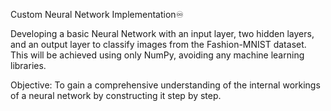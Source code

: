 Custom Neural Network Implementation♾️

Developing a basic Neural Network with an input layer, two hidden layers, and an output layer to classify images from the Fashion-MNIST dataset. This will be achieved using only NumPy, avoiding any machine learning libraries.

Objective: To gain a comprehensive understanding of the internal workings of a neural network by constructing it step by step.
